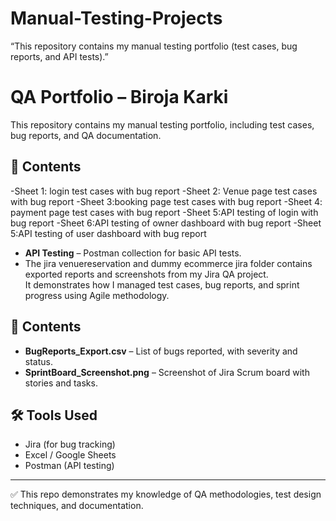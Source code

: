 # Manual-Testing-Projects
“This repository contains my manual testing portfolio (test cases, bug reports, and API tests).”
# QA Portfolio – Biroja Karki

This repository contains my manual testing portfolio, including test cases, bug reports, and QA documentation.

## 📂 Contents
-Sheet 1: login test cases with bug report
-Sheet 2: Venue page test cases with bug report
-Sheet 3:booking page test cases with bug report
-Sheet 4: payment page test cases with bug report
-Sheet 5:API testing of login with bug report
-Sheet 6:API testing of owner dashboard with bug report
-Sheet 5:API testing of user dashboard with bug report


  
- **API Testing** – Postman collection for basic API tests.
- The jira venuereservation and dummy ecommerce jira folder contains exported reports and screenshots from my Jira QA project.  
It demonstrates how I managed test cases, bug reports, and sprint progress using Agile methodology.

## 📂 Contents
- **BugReports_Export.csv** – List of bugs reported, with severity and status.  
- **SprintBoard_Screenshot.png** – Screenshot of Jira Scrum board with stories and tasks.  

## 🛠️ Tools Used
- Jira (for bug tracking)
- Excel / Google Sheets
- Postman (API testing)

---
✅ This repo demonstrates my knowledge of QA methodologies, test design techniques, and documentation.

